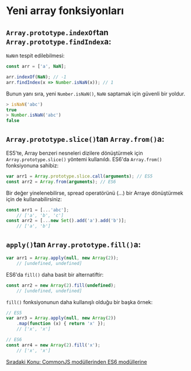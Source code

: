 # Yeni array fonksiyonları

## `Array.prototype.indexOf`tan `Array.prototype.findIndex`a:

`NaN`ın tespit edilebilmesi:

```js
const arr = ['a', NaN];

arr.indexOf(NaN); // -1
arr.findIndex(x => Number.isNaN(x)); // 1
```

Bunun yanı sıra, yeni `Number.isNaN()`, `NaN`ı saptamak için güvenli bir yoldur.

```js
> isNaN('abc')
true
> Number.isNaN('abc')
false
```

## `Array.prototype.slice()`tan `Array.from()`a:

ES5'te, Array benzeri nesneleri dizilere dönüştürmek için `Array.prototype.slice()` yöntemi kullanıldı. ES6'da `Array.from()` fonksiyonuna sahibiz:

```js
var arr1 = Array.prototype.slice.call(arguments); // ES5
const arr2 = Array.from(arguments); // ES6
```

Bir değer yinelenebilirse, spread operatörünü (...) bir Arraye dönüştürmek için de kullanabilirsiniz:

```js
const arr1 = [...'abc'];
    // ['a', 'b', 'c']
const arr2 = [...new Set().add('a').add('b')];
    // ['a', 'b']
```

## `apply()`tan `Array.prototype.fill()`a:

```js
var arr1 = Array.apply(null, new Array(2));
    // [undefined, undefined]
```

ES6'da `fill()` daha basit bir alternatiftir:

```js
const arr2 = new Array(2).fill(undefined);
    // [undefined, undefined]
```

`fill()` fonksiyonunun daha kullanışlı olduğu bir başka örnek:


```js
// ES5
var arr3 = Array.apply(null, new Array(2))
    .map(function (x) { return 'x' });
    // ['x', 'x']

// ES6
const arr4 = new Array(2).fill('x');
    // ['x', 'x']
```

<a href="https://omergulcicek.github.io/es6/es6-temel-ozellikleri/commonjs-modullerinden-es6-modullerine">Sıradaki Konu: CommonJS modüllerinden ES6 modüllerine</a>
